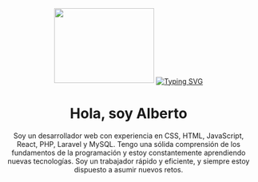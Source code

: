 <div id="Header" align="center">
  <img src="https://media.giphy.com/media/Qb2bw6UC2zQuwdtCDl/giphy.gif" alt="" width="200" height="150" >
  <a href="https://git.io/typing-svg"><img src="https://readme-typing-svg.demolab.com?font=Segoe+Script&pause=1002&color=6660FF&background=D5D5D500&center=falso&vCenter=falso&repeat=verdadero&width=435&lines=%C2%A1Hi!+I'm+Albert+Welcome..." alt="Typing SVG"  align="center"/></a>
 

# Hola, soy Alberto

Soy un desarrollador web con experiencia en CSS, HTML, JavaScript, React, PHP, Laravel y MySQL. Tengo una sólida comprensión de los fundamentos de la programación y estoy constantemente aprendiendo nuevas tecnologías. Soy un trabajador rápido y eficiente, y siempre estoy dispuesto a asumir nuevos retos.




